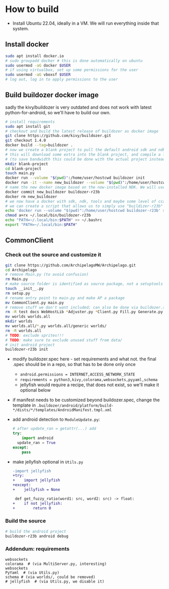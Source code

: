 # How to build

* Install Ubuntu 22.04, ideally in a VM. We will run everything inside that system.


## Install docker
```sh
sudo apt install docker.io
# sudo groupadd docker # this is done automatically on ubuntu
sudo usermod -aG docker $USER
# if using virtualbox, set up some permissions for the user
sudo usermod -aG vboxsf $USER
# log out, log in to apply permissions to the user
```


## Build buildozer docker image

sadly the kivy/buildozer is very outdated and does not work with latest python-for-android,
so we'll have to build our own.

```sh
# install requirements
sudo apt install git
# checkout and build the latest release of buildozer as docker image
git clone https://github.com/kivy/buildozer.git
git checkout 1.4.0
docker build --tag=buildozer .
# now we create a blank project to pull the default android sdk and ndk stuff
# this will download some extra into the blank project, and compile a lot, but with ccache
# (to save bandwidth this could be done with the actual project instead)
mkdir blank-project
cd blank-project
touch main.py
docker run --volume "$(pwd)":/home/user/hostcwd buildozer init
docker run -it --name new_buildozer --volume "$(pwd)":/home/user/hostcwd buildozer android debug
# name the new docker image based on the now-installed NDK. We will use this from now on.
docker commit new_buildozer buildozer-r23b
docker rm new_buildozer
# we now have a docker with sdk, ndk, tools and maybe some level of ccache
# we can create a script that allows us to simply use "buildizer-r23b" from now on
echo 'docker run --volume "$(pwd)":/home/user/hostcwd buildozer-r23b' > ~/.local/bin/buildozer-r23b
chmod a+rx ~/.local/bin/buildozer-r23b
echo "PATH=~/.local/bin:$PATH" >> ~/.bashrc
export "PATH=~/.local/bin:$PATH"
```


## CommonClient

### Check out the source and customize it
```sh
git clone https://github.com/ArchipelagoMW/Archipelago.git
cd Archipelago
# remove Main.py (to avoid confusion)
rm Main.py
# make source folder is identified as source package, not a setuptools package
touch __init__.py
rm setup.py
# rename entry point to main.py and make AP a package
mv CommonClient.py main.py
# remove stuff we don't want included; can also be done via buildozer.spec below
rm -R test docs WebHostLib *Adjuster.py *Client.py Fill.py Generate.py Launcher.py WebHost.py
mv worlds worlds.all
mkdir worlds
mv worlds.all/*.py worlds.all/generic worlds/
rm -R worlds.all
# TODO: exclude sprites!!!
# TODO: make sure to exclude unused stuff from data/
# init android project
buildozer-r23b init
```

* modify buildozer.spec here - set requirements and what not.
  the final .spec should be in a repo, so that has to be done only once
  * `android.permissions = INTERNET,ACCESS_NETWORK_STATE`
  * `requirements = python3,kivy,colorama,websockets,pyyaml,schema`
  * jellyfish would require a recipe, that does not exist, so we'll make it optional below
* if manifest needs to be customized beyond buildozer.spec, change the template in
  `.buildozer/android/platform/build-*/dists/*/templates/AndroidManifest.tmpl.xml`
* add android detection to `ModuleUpdate.py`:

    ```python
    # after update_ran = getattr(...) add
    try:
        import android
      update_ran = True
    except:
        pass
    ```

* make jellyfish optional in `Utils.py`

    ```diff
    -import jellyfish
    +try:
    +    import jellyfish
    +except:
    +    jellyfish = None
    ```
    ```diff
     def get_fuzzy_ratio(word1: src, word2: src) -> float:
    +    if not jellyfish:
    +        return 0
    ```

### Build the source
```sh
# build the android project
buildozer-r23b android debug
```

### Addendum: requirements
```
websockets
colorama  # (via MultiServer.py, interesting)
websockets
PyYaml  # (via Utils.py)
schema # (via worlds/, could be removed)
# jellyfish  # (via Utils.py, we disable it)
```


